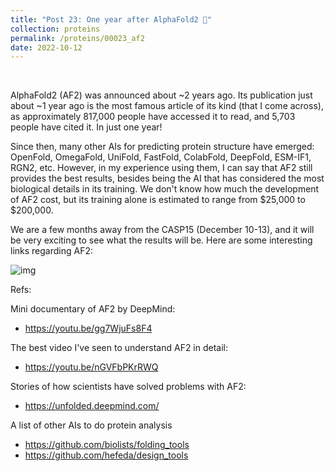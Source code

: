 ```yaml
---
title: "Post 23: One year after AlphaFold2 📅"
collection: proteins
permalink: /proteins/00023_af2
date: 2022-10-12
---
```


&nbsp;

AlphaFold2 (AF2) was announced about ~2 years ago. Its publication just about ~1 year ago is the most famous article of its kind (that I come across), as approximately 817,000 people have accessed it to read, and 5,703 people have cited it. In just one year!

Since then, many other AIs for predicting protein structure have emerged: OpenFold, OmegaFold, UniFold, FastFold, ColabFold, DeepFold, ESM-IF1, RGN2, etc. However, in my experience using them, I can say that AF2 still provides the best results, besides being the AI that has considered the most biological details in its training. We don't know how much the development of AF2 cost, but its training alone is estimated to range from $25,000 to $200,000.

We are a few months away from the CASP15 (December 10-13), and it will be very exciting to see what the results will be. Here are some interesting links regarding AF2: 

![img](/images/proteins/00023_AF2.jpg)

Refs:

Mini documentary of AF2 by DeepMind:
* <https://youtu.be/gg7WjuFs8F4>

The best video I've seen to understand AF2 in detail:
* <https://youtu.be/nGVFbPKrRWQ>


Stories of how scientists have solved problems with AF2:
* <https://unfolded.deepmind.com/>


A list of other AIs to do protein analysis
* <https://github.com/biolists/folding_tools>
* <https://github.com/hefeda/design_tools>
